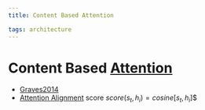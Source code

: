 ```yaml
---
title: Content Based Attention

tags: architecture 
---
```


# Content Based [Attention](Attention.md)
- [Graves2014](https://arxiv.org/abs/1410.5401)
- [Attention Alignment](Attention%20Alignment.md) score $score(s_{t}, h_{i}) = cosine[s_{t}, h_{i}]$$














































